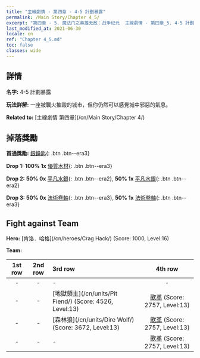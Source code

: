 ```yaml
---
title: "主線劇情 - 第四章 - 4-5 計劃暴露"
permalink: /Main Story/Chapter 4_5/
excerpt: "第四章 - 5. 魔法门之英雄无敌：战争纪元  主線劇情 - 第四章_5. 4-5 計劃暴露"
last_modified_at: 2021-06-30
locale: cn
ref: "Chapter 4_5.md"
toc: false
classes: wide
---
```


## 詳情

 **名字:** 4-5 計劃暴露

 **玩法詳解:** 一座被戰火摧毀的城市，但你仍然可以感覺城中邪惡的氣息。

 **Related to:** [主線劇情 第四章](/cn/Main Story/Chapter 4/)

## 掉落獎勵

 **首通獎勵:** [銀鑰匙](/cn/Items/con_693/){: .btn .btn--era3}

 **Drop 1:** **100% 1x** [優質木材](/cn/Items/mat_13/){: .btn .btn--era3}

 **Drop 2:** **50% 0x** [平凡水銀](/cn/Items/mat_8/){: .btn .btn--era2}, **50% 1x** [平凡水銀](/cn/Items/mat_8/){: .btn .btn--era2}

 **Drop 3:** **50% 0x** [法術卷軸](/cn/Items/con_694/){: .btn .btn--era3}, **50% 1x** [法術卷軸](/cn/Items/con_694/){: .btn .btn--era3}


## Fight against Team
 **Hero:** [肯洛．哈格](/cn/heroes/Crag Hack/) (Score: 1000, Level:16)

 **Team:**


  | 1st row | 2nd row | 3rd row | 4th row |
  |:----:|:----:|:----|:----:|
  | - | - | - | - |
  | - | - | [地獄領主](/cn/units/Pit Fiend/) (Score: 4526, Level:13)  | [歌革](/cn/units/Gog/) (Score: 2757, Level:13)  |
  | - | - | [森林狼](/cn/units/Dire Wolf/) (Score: 3672, Level:13)  | [歌革](/cn/units/Gog/) (Score: 2757, Level:13)  |
  | - | - | - | [歌革](/cn/units/Gog/) (Score: 2757, Level:13)  |


